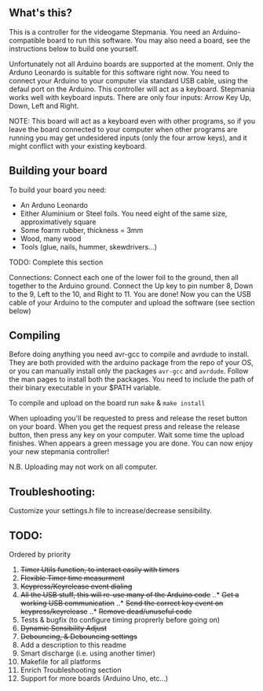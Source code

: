 What's this?
------------
This is a controller for the videogame Stepmania. You need an Arduino-compatible
board to run this software. You may also need a board, see the instructions below
to build one yourself.

Unfortunately not all Arduino boards are supported at the moment. Only the Arduno
Leonardo is suitable for this software right now.
You need to connect your Arduino to your computer via standard USB cable, using the
defaul port on the Arduino. This controller will act as a keyboard. Stepmania works
well with keyboard inputs. There are only four inputs: Arrow Key Up, Down, Left and
Right.

NOTE: This board will act as a keyboard even with other programs, so if you leave
the board connected to your computer when other programs are running you may get
undesidered inputs (only the four arrow keys), and it might conflict with your
existing keyboard.

Building your board
-------------------
To build your board you need:
* An Arduno Leonardo
* Either Aluminium or Steel foils. You need eight of the same size, approximatively square
* Some foarm rubber, thickness = 3mm
* Wood, many wood
* Tools (glue, nails, hummer, skewdrivers...)

TODO: Complete this section

Connections: Connect each one of the lower foil to the ground, then all together to the
Arduino ground. Connect the Up key to pin number 8, Down to the 9, Left to the 10, and
Right to 11. You are done! Now you can the USB cable of your Arduino to the computer
and upload the software (see section below)


Compiling
---------

Before doing anything you need avr-gcc to compile and avrdude to install.
They are both provided with the arduino package from the repo of your OS,
or you can manually install only the packages `avr-gcc` and `avrdude`.
Follow the man pages to install both the packages. You need to include
the path of their binary executable in your $PATH variable.

To compile and upload on the board run `make` & `make install`

When uploading you'll be requested to press and release the reset button on your board.
When you get the request press and release the release button, then press any key on your computer.
Wait some time the upload finishes. When appears a green message you are done.
You can now enjoy your new stepmania controller!

N.B. Uploading may not work on all computer.

Troubleshooting:
----------------

Customize your settings.h file to increase/decrease sensibility.

TODO:
-----

Ordered by priority

1. <del>Timer Utils function, to interact easily with timers<del>
2. <del>Flexible Timer time measurment<del>
3. <del>Keypress/Keyrelease event dialing</del>
4. <del>All the USB stuff, this will re-use many of the Arduino code</del>
..* <del>Get a working USB communication</del>
..* <del>Send the correct key event on keypress/keyrelease</del>
..* <del>Remove dead/unuseful code</del>
5. Tests & bugfix (to configure timing proprerly before going on)
6. <del>Dynamic Sensibility Adjust</del>
7. <del>Debouncing, & Debouncing settings</del>
8. Add a description to this readme
9. Smart discharge (i.e. using another timer)
10. Makefile for all platforms
11. Enrich Troubleshooting section
12. Support for more boards (Arduino Uno, etc...)
